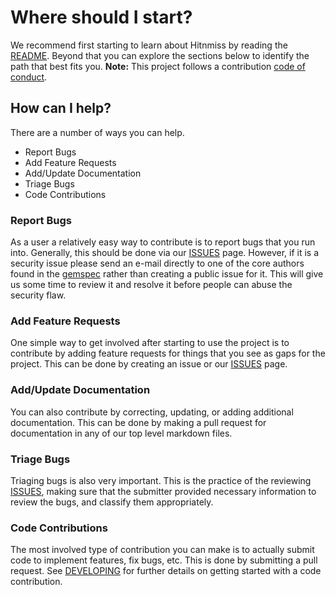 # Where should I start?

We recommend first starting to learn about Hitnmiss by reading the
[README](https://github.com/Acornsgrow/hitnmiss/blob/master/README.md). Beyond
that you can explore the sections below to identify the path that best fits you.
**Note:** This project follows a contribution [code of
conduct](https://github.com/Acornsgrow/hitnmiss/blob/master/CODE_OF_CONDUCT.md).

## How can I help?

There are a number of ways you can help.

- Report Bugs
- Add Feature Requests
- Add/Update Documentation
- Triage Bugs
- Code Contributions

### Report Bugs

As a user a relatively easy way to contribute is to report bugs that you run
into. Generally, this should be done via our
[ISSUES](https://github.com/Acornsgrow/hitnmiss/issues) page. However, if it is
a security issue please send an e-mail directly to one of the core authors found
in the
[gemspec](https://github.com/Acornsgrow/hitnmiss/blob/master/hitnmiss.gemspec#L10)
rather than creating a public issue for it. This will give us some time to
review it and resolve it before people can abuse the security flaw.

### Add Feature Requests

One simple way to get involved after starting to use the project is to
contribute by adding feature requests for things that you see as gaps for the
project. This can be done by creating an issue or our
[ISSUES](https://github.com/Acornsgrow/hitnmiss/issues) page.

### Add/Update Documentation

You can also contribute by correcting, updating, or adding additional
documentation. This can be done by making a pull request for documentation in
any of our top level markdown files.

### Triage Bugs

Triaging bugs is also very important. This is the practice of the reviewing
[ISSUES](https://github.com/Acornsgrow/hitnmiss/issues), making sure that the
submitter provided necessary information to review the bugs, and classify them
appropriately.

### Code Contributions

The most involved type of contribution you can make is to actually submit code
to implement features, fix bugs, etc. This is done by submitting a pull request.
See
[DEVELOPING](https://github.com/Acornsgrow/hitnmiss/blob/master/DEVELOPMENT.md)
for further details on getting started with a code contribution.
